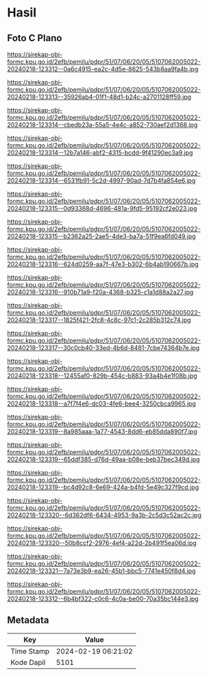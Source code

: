 # Hasil

## Foto C Plano

https://sirekap-obj-formc.kpu.go.id/2efb/pemilu/pdpr/51/07/06/20/05/5107062005022-20240218-123312--0a6c4915-ea2c-4d5e-8625-543b8aa9fa4b.jpg

https://sirekap-obj-formc.kpu.go.id/2efb/pemilu/pdpr/51/07/06/20/05/5107062005022-20240218-123313--35926ab4-01f1-48d1-b24c-a2701128ff59.jpg

https://sirekap-obj-formc.kpu.go.id/2efb/pemilu/pdpr/51/07/06/20/05/5107062005022-20240218-123314--cbedb23a-55a5-4e4c-a852-730aef2d1368.jpg

https://sirekap-obj-formc.kpu.go.id/2efb/pemilu/pdpr/51/07/06/20/05/5107062005022-20240218-123314--12b7a146-abf2-4315-bcdd-9f41290ec3a9.jpg

https://sirekap-obj-formc.kpu.go.id/2efb/pemilu/pdpr/51/07/06/20/05/5107062005022-20240218-123314--6531fb91-5c2d-4997-90ad-7d7b4fa854e6.jpg

https://sirekap-obj-formc.kpu.go.id/2efb/pemilu/pdpr/51/07/06/20/05/5107062005022-20240218-123315--0d93368d-4696-481a-9fd5-95192cf2e023.jpg

https://sirekap-obj-formc.kpu.go.id/2efb/pemilu/pdpr/51/07/06/20/05/5107062005022-20240218-123315--b2362a25-2ae5-4de3-ba7a-51f9ea6fd049.jpg

https://sirekap-obj-formc.kpu.go.id/2efb/pemilu/pdpr/51/07/06/20/05/5107062005022-20240218-123316--624d0259-aa7f-47e3-b302-6b4ab190667b.jpg

https://sirekap-obj-formc.kpu.go.id/2efb/pemilu/pdpr/51/07/06/20/05/5107062005022-20240218-123316--910b71a9-f20a-4368-b325-c1a1d88a2a27.jpg

https://sirekap-obj-formc.kpu.go.id/2efb/pemilu/pdpr/51/07/06/20/05/5107062005022-20240218-123317--1825f421-2fc8-4c8c-97c1-2c285b312c74.jpg

https://sirekap-obj-formc.kpu.go.id/2efb/pemilu/pdpr/51/07/06/20/05/5107062005022-20240218-123317--30c0cb40-33ed-4b6d-8481-7cbe74364b7e.jpg

https://sirekap-obj-formc.kpu.go.id/2efb/pemilu/pdpr/51/07/06/20/05/5107062005022-20240218-123318--12455af0-829b-454c-b883-93a4b4e1f08b.jpg

https://sirekap-obj-formc.kpu.go.id/2efb/pemilu/pdpr/51/07/06/20/05/5107062005022-20240218-123318--a7f7f4e6-dc03-4fe6-bee4-3250cbca9965.jpg

https://sirekap-obj-formc.kpu.go.id/2efb/pemilu/pdpr/51/07/06/20/05/5107062005022-20240218-123319--8a985aaa-1a77-4543-8dd6-eb85dda890f7.jpg

https://sirekap-obj-formc.kpu.go.id/2efb/pemilu/pdpr/51/07/06/20/05/5107062005022-20240218-123319--65ddf385-d76d-49aa-b08e-beb37bec349d.jpg

https://sirekap-obj-formc.kpu.go.id/2efb/pemilu/pdpr/51/07/06/20/05/5107062005022-20240218-123319--bc4d92c8-6e69-424a-b4fd-5e49c327f9cd.jpg

https://sirekap-obj-formc.kpu.go.id/2efb/pemilu/pdpr/51/07/06/20/05/5107062005022-20240218-123320--6d362df6-6434-4953-9a3b-2c5d3c52ac2c.jpg

https://sirekap-obj-formc.kpu.go.id/2efb/pemilu/pdpr/51/07/06/20/05/5107062005022-20240218-123320--50b8ccf2-2976-4ef4-a22d-2b491f5ea06d.jpg

https://sirekap-obj-formc.kpu.go.id/2efb/pemilu/pdpr/51/07/06/20/05/5107062005022-20240218-123321--7a73e3b9-ea26-45b1-bbc5-7741e450f8d4.jpg

https://sirekap-obj-formc.kpu.go.id/2efb/pemilu/pdpr/51/07/06/20/05/5107062005022-20240218-123312--6b4bf322-c0c6-4c0a-be00-70a35bc144e3.jpg


## Metadata

| Key        | Value               |
| ---------- | ------------------- |
| Time Stamp | 2024-02-19 06:21:02 |
| Kode Dapil | 5101                |



